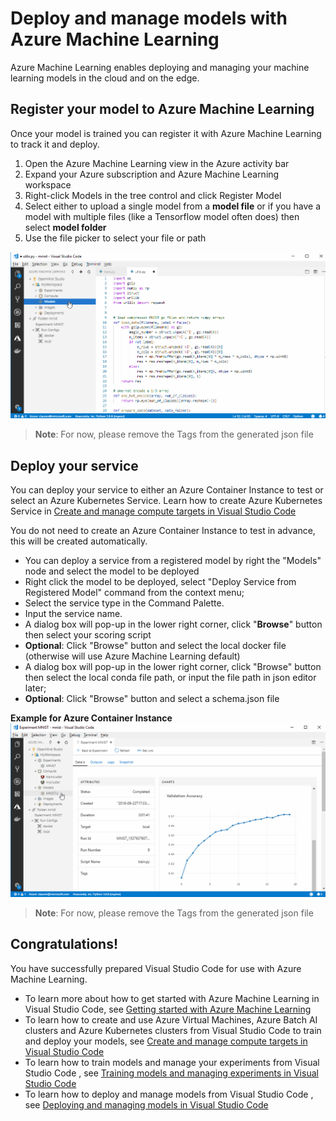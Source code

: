 # Deploy and manage models with Azure Machine Learning
Azure Machine Learning enables deploying and managing your machine learning models in the cloud and on the edge. 

## Register your model to Azure Machine Learning

Once your model is trained you can register it with Azure Machine Learning to track it and deploy.
1. Open the Azure Machine Learning view in the Azure activity bar
2. Expand your Azure subscription and Azure Machine Learning workspace
3. Right-click Models in the tree control and click Register Model
4. Select either to upload a single model from a **model file** or if you have a model with multiple files (like a Tensorflow model often does) then select **model folder**
5. Use the file picker to select your file or path

![compute](./media/registermodel.gif)

> **Note**: For now, please remove the Tags from the generated json file

## Deploy your service

You can deploy your service to either an Azure Container Instance to test or select an Azure Kubernetes Service. Learn how to create Azure Kubernetes Service in [Create and manage compute targets in Visual Studio Code](manage-compute-aml-vscode.md)

You do not need to create an Azure Container Instance to test in advance, this will be created automatically.

- You can deploy a service from a registered model by right the "Models" node and select the model to be deployed
- Right click the model to be deployed, select "Deploy Service from Registered Model" command from the context menu;
- Select the service type in the Command Palette.
- Input the service name.
- A dialog box will pop-up in the lower right corner, click "**Browse**" button then select your scoring script
- **Optional**: Click "Browse" button and select the local docker file (otherwise will use Azure Machine Learning default)
- A dialog box will pop-up in the lower right corner, click "Browse" button then select the local conda file path, or input the file path in json editor later;
- **Optional**: Click "Browse" button and select a schema.json file

**Example for Azure Container Instance**
![compute](./media/deploy.gif)

> **Note**: For now, please remove the Tags from the generated json file

## Congratulations!
You have successfully prepared Visual Studio Code for use with Azure Machine Learning. 

- To learn more about how to get started with Azure Machine Learning in Visual Studio Code, see [Getting started with Azure Machine Learning](/docs/getting-started-aml-vscode.md)
- To learn how to create and use Azure Virtual Machines, Azure Batch AI clusters and Azure Kubernetes clusters from Visual Studio Code to train and deploy your models, see [Create and manage compute targets in Visual Studio Code](manage-compute-aml-vscode.md)
- To learn how to train models and manage your experiments from Visual Studio Code , see [Training models and managing experiments in Visual Studio Code](train-models-aml-vscode.md)
- To learn how to deploy and manage models from Visual Studio Code , see [Deploying and managing models in Visual Studio Code](deploy-models-aml-vscode.md)